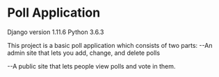 # Poll Application

Django version 1.11.6
Python 3.6.3 

This project is a basic poll application which consists of two parts:
--An admin site that lets you add, change, and delete polls

  

--A public site that lets people view polls and vote in them.

  
